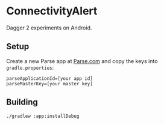 ConnectivityAlert
=================

Dagger 2 experiments on Android.


Setup
-----

Create a new Parse app at
[Parse.com](https://www.parse.com/apps/quickstart#analytics/events/mobile/android/native/new)
and copy the keys into `gradle.properties`:

```
parseApplicationId=[your app id]
parseMasterKey=[your master key]
```


Building
--------

```
./gradlew :app:installDebug
```
